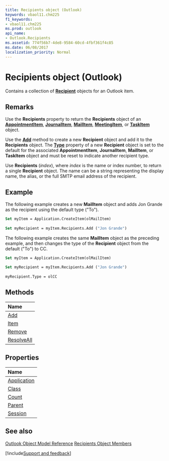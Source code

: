 ```yaml
---
title: Recipients object (Outlook)
keywords: vbaol11.chm225
f1_keywords:
- vbaol11.chm225
ms.prod: outlook
api_name:
- Outlook.Recipients
ms.assetid: 774f56b7-4de8-9584-60cd-4fbf361f4c85
ms.date: 06/08/2017
localization_priority: Normal
---
```



# Recipients object (Outlook)

Contains a collection of  **[Recipient](Outlook.Recipient.md)** objects for an Outlook item.


## Remarks

Use the  **Recipients** property to return the **Recipients** object of an **[AppointmentItem](Outlook.AppointmentItem.md)**, **[JournalItem](Outlook.JournalItem.md)**, **[MailItem](Outlook.MailItem.md)**, **[MeetingItem](Outlook.MeetingItem.md)**, or **[TaskItem](Outlook.TaskItem.md)** object.

Use the  **[Add](Outlook.Recipients.Add.md)** method to create a new **Recipient** object and add it to the **Recipients** object. The **[Type](Outlook.Recipient.Type.md)** property of a new **Recipient** object is set to the default for the associated **AppointmentItem**, **JournalItem**, **MailItem**, or **TaskItem** object and must be reset to indicate another recipient type.

Use  **Recipients** (_index_), where _index_ is the name or index number, to return a single **Recipient** object. The name can be a string representing the display name, the alias, or the full SMTP email address of the recipient.


## Example

The following example creates a new  **MailItem** object and adds Jon Grande as the recipient using the default type ("To").


```vb
Set myItem = Application.CreateItem(olMailItem) 
 
Set myRecipient = myItem.Recipients.Add ("Jon Grande")
```

The following example creates the same  **MailItem** object as the preceding example, and then changes the type of the **Recipient** object from the default ("To") to CC.




```vb
Set myItem = Application.CreateItem(olMailItem) 
 
Set myRecipient = myItem.Recipients.Add ("Jon Grande") 
 
myRecipient.Type = olCC
```


## Methods



|Name|
|:-----|
|[Add](Outlook.Recipients.Add.md)|
|[Item](Outlook.Recipients.Item.md)|
|[Remove](Outlook.Recipients.Remove.md)|
|[ResolveAll](Outlook.Recipients.ResolveAll.md)|

## Properties



|Name|
|:-----|
|[Application](Outlook.Recipients.Application.md)|
|[Class](Outlook.Recipients.Class.md)|
|[Count](Outlook.Recipients.Count.md)|
|[Parent](Outlook.Recipients.Parent.md)|
|[Session](Outlook.Recipients.Session.md)|

## See also


[Outlook Object Model Reference](overview/Outlook/object-model.md)
[Recipients Object Members](overview/Outlook.md)

[!include[Support and feedback](~/includes/feedback-boilerplate.md)]

